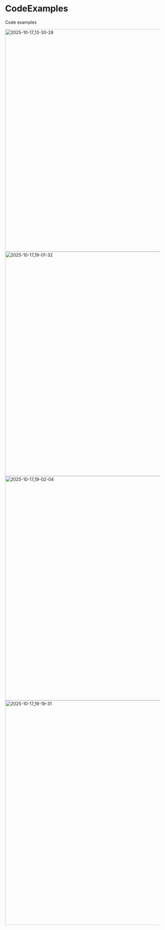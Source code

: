 # CodeExamples
Code examples

<img width="825" height="722" alt="2025-10-17_13-30-28" src="https://github.com/user-attachments/assets/033b2612-1885-4acc-b161-b9b5db2ef38b" />

<img width="1366" height="728" alt="2025-10-17_19-01-32" src="https://github.com/user-attachments/assets/85364c22-2c33-438c-b824-954be017dd0b" />
<img width="1366" height="728" alt="2025-10-17_19-02-04" src="https://github.com/user-attachments/assets/59dc3ffd-e814-4ec2-8a49-c599ab3e35a5" />
<img width="1366" height="729" alt="2025-10-17_19-19-31" src="https://github.com/user-attachments/assets/5e39a4c6-4e2d-488c-b74f-d197344c4577" />

